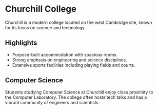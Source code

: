 # Churchill College

Churchill is a modern college located on the west Cambridge site, known for its focus on science and technology.

## Highlights
- Purpose-built accommodation with spacious rooms.
- Strong emphasis on engineering and science disciplines.
- Extensive sports facilities including playing fields and courts.

## Computer Science
Students studying Computer Science at Churchill enjoy close proximity to the Computer Laboratory. The college often hosts tech talks and has a vibrant community of engineers and scientists.


